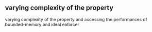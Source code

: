 ## varying complexity of the property
varying complexity of the property and accessing the performances of bounded-memory and ideal enforcer
